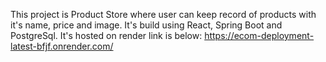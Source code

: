 This project is Product Store where user can keep record of products with it's name, price and image. It's build using React, Spring Boot and PostgreSql. It's hosted on render link is below:
https://ecom-deployment-latest-bfjf.onrender.com/

